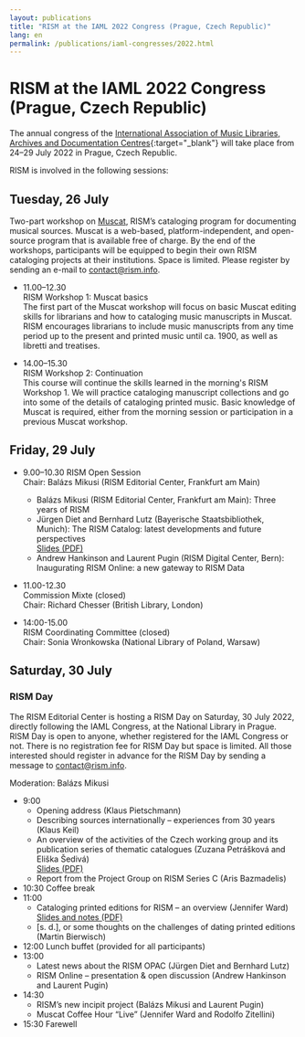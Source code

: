 ```yaml
---
layout: publications
title: "RISM at the IAML 2022 Congress (Prague, Czech Republic)"
lang: en
permalink: /publications/iaml-congresses/2022.html
---
```


# RISM at the IAML 2022 Congress (Prague, Czech Republic)

The annual congress of the [International Association of Music Libraries, Archives and Documentation Centres](https://www.iaml.info/congresses/2022-prague){:target="_blank"} will take place from 24–29 July 2022 in Prague, Czech Republic.

RISM is involved in the following sessions:

## Tuesday, 26 July     
Two-part workshop on [Muscat](/community/muscat.html), RISM’s cataloging program for documenting musical sources. Muscat is a web-based, platform-independent, and open-source program that is available free of charge. By the end of the workshops, participants will be equipped to begin their own RISM cataloging projects at their institutions. Space is limited. Please register by sending an e-mail to [contact@rism.info](mailto:contact@rism.info).

- 11.00–12.30       
RISM Workshop 1: Muscat basics   
The first part of the Muscat workshop will focus on basic Muscat editing skills for librarians and how to cataloging music manuscripts in Muscat. RISM encourages librarians to include music manuscripts from any time period up to the present and printed music until ca. 1900, as well as libretti and treatises.   

- 14.00–15.30   
RISM Workshop 2: Continuation  
This course will continue the skills learned in the morning's RISM Workshop 1. We will practice cataloging manuscript collections and go into some of the details of cataloging printed music. Basic knowledge of Muscat is required, either from the morning session or participation in a previous Muscat workshop.

## Friday, 29 July  

- 9.00–10.30 RISM Open Session  
Chair: Balázs Mikusi (RISM Editorial Center, Frankfurt am Main)  
  - Balázs Mikusi (RISM Editorial Center, Frankfurt am Main): Three years of RISM
  - Jürgen Diet and Bernhard Lutz (Bayerische Staatsbibliothek, Munich): The RISM Catalog: latest developments and future perspectives  
  [Slides (PDF)](/resources/publications/iaml-congresses/2022/20220729_rism-catalog-latest-developments.pdf)  
  - Andrew Hankinson and Laurent Pugin (RISM Digital Center, Bern): Inaugurating RISM Online: a new gateway to RISM Data  

- 11.00-12.30  
Commission Mixte (closed)  
Chair: Richard Chesser (British Library, London)  

- 14:00-15.00  
RISM Coordinating Committee (closed)  
Chair: Sonia Wronkowska (National Library of Poland, Warsaw)


## Saturday, 30 July
### RISM Day  

The RISM Editorial Center is hosting a RISM Day on Saturday, 30 July 2022, directly following the IAML Congress, at the National Library in Prague. RISM Day is open to anyone, whether registered for the IAML Congress or not. There is no registration fee for RISM Day but space is limited. All those interested should register in advance for the RISM Day by sending a message to [contact@rism.info](mailto:contact@rism.info).

Moderation: Balázs Mikusi  
- 9:00
  - Opening address (Klaus Pietschmann)
  - Describing sources internationally – experiences from 30 years (Klaus Keil)
  - An overview of the activities of the Czech working group and its publication series of thematic catalogues (Zuzana Petrášková and Eliška Šedivá)  
  [Slides (PDF)](/resources/publications/iaml-congresses/2022/2022-sediva-iaml-rismDay-czechWorkingGroup.pdf)
  - Report from the Project Group on RISM Series C (Aris Bazmadelis)
- 10:30 Coffee break
- 11:00
  - Cataloging printed editions for RISM – an overview (Jennifer Ward)  
  [Slides and notes (PDF)](resources/publications/iaml-congresses/2022/2022-ward-iaml-rismDay-slidesNotes-website.pdf)
  - [s. d.], or some thoughts on the challenges of dating printed editions (Martin Bierwisch)
- 12:00 Lunch buffet (provided for all participants)
- 13:00
  - Latest news about the RISM OPAC (Jürgen Diet and Bernhard Lutz)
  - RISM Online – presentation & open discussion (Andrew Hankinson and Laurent Pugin)
- 14:30
  - RISM’s new incipit project (Balázs Mikusi and Laurent Pugin)
  - Muscat Coffee Hour “Live” (Jennifer Ward and Rodolfo Zitellini)
- 15:30 Farewell
